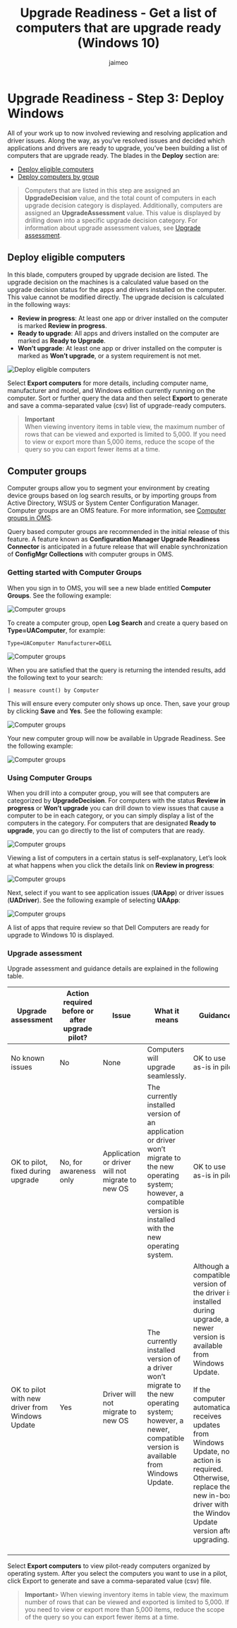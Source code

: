 ﻿---
title: Upgrade Readiness - Get a list of computers that are upgrade ready (Windows 10)
description: Describes how to get a list of computers that are ready to be upgraded in Upgrade Readiness.
ms.prod: w10
author: jaimeo
ms.topic: article
ms.collection: M365-analytics
---

# Upgrade Readiness - Step 3: Deploy Windows

All of your work up to now involved reviewing and resolving application and driver issues. Along the way, as you’ve resolved issues and decided which applications and drivers are ready to upgrade, you’ve been building a list of computers that are upgrade ready. 
The blades in the **Deploy** section are:

- [Deploy eligible computers](#deploy-eligible-computers)
- [Deploy computers by group](#computer-groups) 

>Computers that are listed in this step are assigned an **UpgradeDecision** value, and the total count of computers in each upgrade decision category is displayed. Additionally, computers are assigned an **UpgradeAssessment** value. This value is displayed by drilling down into a specific upgrade decision category. For information about upgrade assessment values, see [Upgrade assessment](#upgrade-assessment).

## Deploy eligible computers

In this blade, computers grouped by upgrade decision are listed. The upgrade decision on the machines is a calculated value based on the upgrade decision status for the apps and drivers installed on the computer.  This value cannot be modified directly. The upgrade decision is calculated in the following ways:
- **Review in progress**:  At least one app or driver installed on the computer is marked **Review in progress**.
- **Ready to upgrade**:  All apps and drivers installed on the computer are marked as **Ready to Upgrade**.
- **Won’t upgrade**:  At least one app or driver installed on the computer is marked as **Won’t upgrade**, or a system requirement is not met.

<!-- PRESERVING ORIGINAL IMAGE CODING JUST IN CASE
<img src="media/image9.png" width="195" height="316" />
-->

![Deploy eligible computers](../images/ua-cg-16.png)

Select **Export computers** for more details, including computer name, manufacturer and model, and Windows edition currently running on the computer. Sort or further query the data and then select **Export** to generate and save a comma-separated value (csv) list of upgrade-ready computers.

>**Important**<br> When viewing inventory items in table view, the maximum number of rows that can be viewed and exported is limited to 5,000. If you need to view or export more than 5,000 items, reduce the scope of the query so you can export fewer items at a time.

## Computer groups

Computer groups allow you to segment your environment by creating device groups based on log search results, or by importing groups from Active Directory, WSUS or System Center Configuration Manager. Computer groups are an OMS feature. For more information, see [Computer groups in OMS](https://blogs.technet.microsoft.com/msoms/2016/04/04/computer-groups-in-oms/).

Query based computer groups are recommended in the initial release of this feature. A feature known as **Configuration Manager Upgrade Readiness Connector** is anticipated in a future release that will enable synchronization of **ConfigMgr Collections** with computer groups in OMS.

### Getting started with Computer Groups

When you sign in to OMS, you will see a new blade entitled **Computer Groups**. See the following example:

![Computer groups](../images/ua-cg-01.png)

To create a computer group, open **Log Search** and create a query based on **Type=UAComputer**, for example:

```
Type=UAComputer Manufacturer=DELL
```

![Computer groups](../images/ua-cg-02.png)

When you are satisfied that the query is returning the intended results, add the following text to your search:

```
| measure count() by Computer
```

This will ensure every computer only shows up once. Then, save your group by clicking **Save** and **Yes**. See the following example:

![Computer groups](../images/ua-cg-03.png)

Your new computer group will now be available in Upgrade Readiness. See the following example:

![Computer groups](../images/ua-cg-04.png)

### Using Computer Groups

When you drill into a computer group, you will see that computers are categorized by **UpgradeDecision**. For computers with the status **Review in progress** or **Won’t upgrade** you can drill down to view issues that cause a computer to be in each category, or you can simply display a list of the computers in the category. For computers that are designated **Ready to upgrade**, you can go directly to the list of computers that are ready.

![Computer groups](../images/ua-cg-05.png)

Viewing a list of computers in a certain status is self-explanatory, Let’s look at what happens when you click the details link on **Review in progress**:

![Computer groups](../images/ua-cg-06.png)

Next, select if you want to see application issues (**UAApp**) or driver issues (**UADriver**). See the following example of selecting **UAApp**:

![Computer groups](../images/ua-cg-07.png)

A list of apps that require review so that Dell Computers are ready for upgrade to Windows 10 is displayed.

### Upgrade assessment

Upgrade assessment and guidance details are explained in the following table.

| Upgrade assessment    | Action required before or after upgrade pilot? | Issue    | What it means   | Guidance      |
|-----------------------|------------------------------------------------|----------|-----------------|---------------|
| No known issues                                 | No                                             | None                                             | Computers will upgrade seamlessly.<br>                                                                                                                                         | OK to use as-is in pilot.                                                                                                                                                                                                                                                                                                                 |
| OK to pilot, fixed during upgrade               | No, for awareness only                         | Application or driver will not migrate to new OS | The currently installed version of an application or driver won’t migrate to the new operating system; however, a compatible version is installed with the new operating system. | OK to use as-is in pilot.                                                                                                                                                                                                                                                                                                                 |
| OK to pilot with new driver from Windows Update | Yes                                            | Driver will not migrate to new OS                | The currently installed version of a driver won’t migrate to the new operating system; however, a newer, compatible version is available from Windows Update.                    | Although a compatible version of the driver is installed during upgrade, a newer version is available from Windows Update. <br><br>If the computer automatically receives updates from Windows Update, no action is required. Otherwise, replace the new in-box driver with the Windows Update version after upgrading. <br> <br> |

Select **Export computers** to view pilot-ready computers organized by operating system. After you select the computers you want to use in a pilot, click Export to generate and save a comma-separated value (csv) file.

>**Important**> When viewing inventory items in table view, the maximum number of rows that can be viewed and exported is limited to 5,000. If you need to view or export more than 5,000 items, reduce the scope of the query so you can export fewer items at a time.